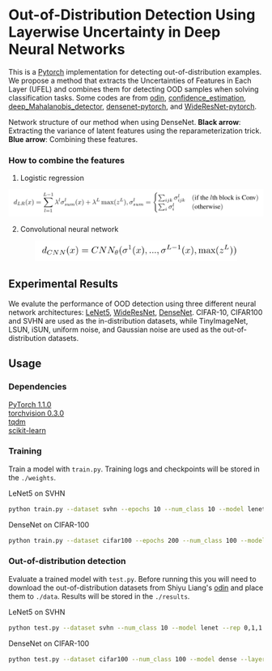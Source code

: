 # Out-of-Distribution Detection Using Layerwise Uncertainty in Deep Neural Networks

This is a [Pytorch](https://pytorch.org/get-started/locally/) implementation for detecting out-of-distribution examples.
We propose a method that extracts the Uncertainties of Features in Each Layer (UFEL) and combines them for detecting OOD samples when solving classification tasks.
Some codes are from [odin](https://github.com/facebookresearch/odin), [confidence_estimation](https://github.com/uoguelph-mlrg/confidence_estimation), [deep_Mahalanobis_detector](https://github.com/pokaxpoka/deep_Mahalanobis_detector), [densenet-pytorch](https://github.com/andreasveit/densenet-pytorch), and [WideResNet-pytorch](https://github.com/xternalz/WideResNet-pytorch).


Network structure of our method when using DenseNet. **Black arrow**: Extracting the variance of latent features using the reparameterization trick. **Blue arrow**: Combining these features.

### How to combine the features

1. Logistic regression

<p align="center">
<img src="./figures/LR.png" width="750">
</p>

2. Convolutional neural network

<p align="center">
<img src="./figures/CNN.png" width="400">
</p>

## Experimental Results
We evalute the performance of OOD detection using three different neural network architectures: [LeNet5](http://yann.lecun.com/exdb/publis/pdf/lecun-98.pdf), [WideResNet](https://arxiv.org/abs/1605.07146), [DenseNet](https://arxiv.org/abs/1608.06993). CIFAR-10, CIFAR100 and SVHN are used as the in-distribution datasets, while TinyImageNet, LSUN, iSUN, uniform noise, and Gaussian noise are used as the out-of-distribution datasets.

## Usage

### Dependencies
[PyTorch 1.1.0](http://pytorch.org/)  
[torchvision 0.3.0](http://pytorch.org/)  
[tqdm](https://pypi.python.org/pypi/tqdm)  
[scikit-learn](http://scikit-learn.org/stable/)  

### Training

Train a model with `train.py`. Training logs and checkpoints will be stored in the `./weights`.

LeNet5 on SVHN
```bash
python train.py --dataset svhn --epochs 10 --num_class 10 --model lenet --lr 0.0005 --rep 0,1,1
```

DenseNet on CIFAR-100
```bash
python train.py --dataset cifar100 --epochs 200 --num_class 100 --model dense --layer 100 --rep 1,1,1
```


### Out-of-distribution detection

Evaluate a trained model with `test.py`. Before running this you will need to download the out-of-distribution datasets from Shiyu Liang's [odin](https://github.com/ShiyuLiang/odin-pytorch#downloading--out-of-distribtion-datasets) and place them to `./data`.
Results will be stored in the `./results`.

LeNet5 on SVHN
```bash
python test.py --dataset svhn --num_class 10 --model lenet --rep 0,1,1
```

DenseNet on CIFAR-100
```bash
python test.py --dataset cifar100 --num_class 100 --model dense --layer 100 --rep 1,1,1
```
